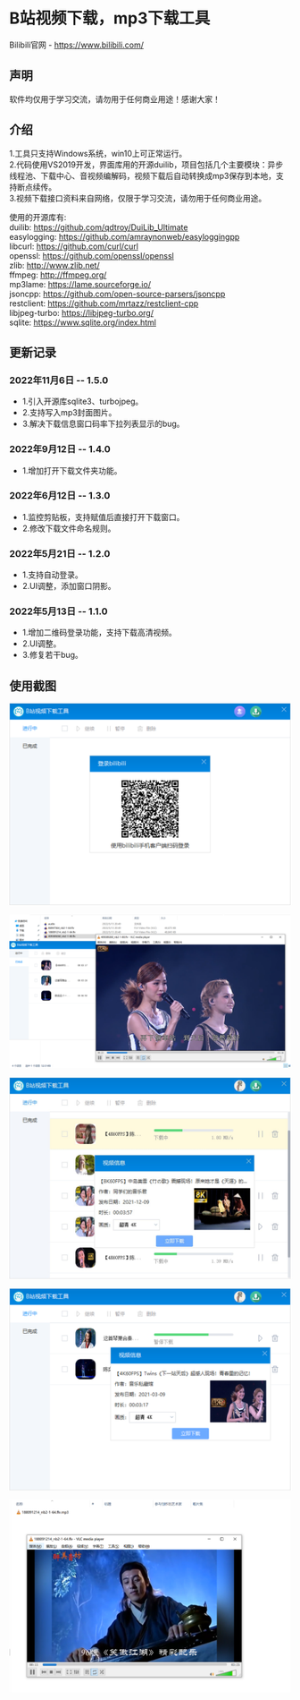 # B站视频下载，mp3下载工具  
Bilibili官网 - https://www.bilibili.com/  
## 声明  
软件均仅用于学习交流，请勿用于任何商业用途！感谢大家！  
## 介绍 
1.工具只支持Windows系统，win10上可正常运行。  
2.代码使用VS2019开发，界面库用的开源duilib，项目包括几个主要模块：异步线程池、下载中心、音视频编解码，视频下载后自动转换成mp3保存到本地，支持断点续传。  
3.视频下载接口资料来自网络，仅限于学习交流，请勿用于任何商业用途。

使用的开源库有:  
duilib: https://github.com/qdtroy/DuiLib_Ultimate  
easylogging: https://github.com/amraynonweb/easyloggingpp    
libcurl: https://github.com/curl/curl  
openssl: https://github.com/openssl/openssl  
zlib: http://www.zlib.net/  
ffmpeg: http://ffmpeg.org/   
mp3lame: https://lame.sourceforge.io/  
jsoncpp: https://github.com/open-source-parsers/jsoncpp  
restclient: https://github.com/mrtazz/restclient-cpp  
libjpeg-turbo: https://libjpeg-turbo.org/   
sqlite: https://www.sqlite.org/index.html   
## 更新记录  
### 2022年11月6日 -- 1.5.0 
+ 1.引入开源库sqlite3、turbojpeg。 
+ 2.支持写入mp3封面图片。 
+ 3.解决下载信息窗口码率下拉列表显示的bug。
### 2022年9月12日 -- 1.4.0
+ 1.增加打开下载文件夹功能。
### 2022年6月12日 -- 1.3.0
+ 1.监控剪贴板，支持赋值后直接打开下载窗口。  
+ 2.修改下载文件命名规则。  
### 2022年5月21日 -- 1.2.0
+ 1.支持自动登录。  
+ 2.UI调整，添加窗口阴影。  
### 2022年5月13日 -- 1.1.0  
+ 1.增加二维码登录功能，支持下载高清视频。  
+ 2.UI调整。  
+ 3.修复若干bug。  
## 使用截图 
![](https://raw.githubusercontent.com/JelinYao/BVLoader/main/Bin/img/screen1.png)  

![](https://raw.githubusercontent.com/JelinYao/BVLoader/main/Bin/img/screen2.png)  

![](https://raw.githubusercontent.com/JelinYao/BVLoader/main/Bin/img/screen3.png)  

![](https://raw.githubusercontent.com/JelinYao/BVLoader/main/Bin/img/screen4.png)  

![](https://raw.githubusercontent.com/JelinYao/BVLoader/main/Bin/img/screen5.png)  
 
